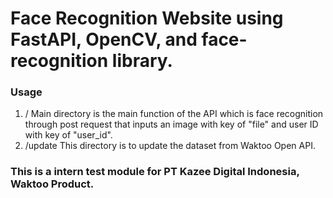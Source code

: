 # Face Recognition Website using FastAPI, OpenCV, and face-recognition library.

### Usage
1. /
Main directory is the main function of the API which is face recognition through post request that inputs an image with key of "file" and user ID with key of "user_id".
2. /update
This directory is to update the dataset from Waktoo Open API.

### This is a intern test module for PT Kazee Digital Indonesia, Waktoo Product.
